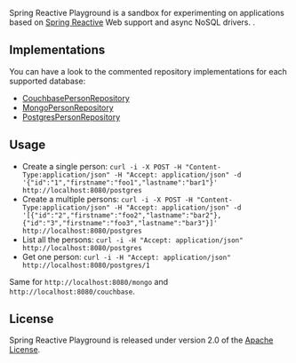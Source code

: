 Spring Reactive Playground is a sandbox for experimenting on applications based on
[Spring Reactive][] Web support and async NoSQL drivers. .

## Implementations

You can have a look to the commented repository implementations for each supported database:
 - [CouchbasePersonRepository](https://github.com/sdeleuze/spring-reactive-playground/blob/master/src/main/java/playground/couchbase/CouchbasePersonRepository.java)
 - [MongoPersonRepository](https://github.com/sdeleuze/spring-reactive-playground/blob/master/src/main/java/playground/mongo/MongoPersonRepository.java)
 - [PostgresPersonRepository](https://github.com/sdeleuze/spring-reactive-playground/blob/master/src/main/java/playground/postgres/PostgresPersonRepository.java)

## Usage

 - Create a single person: ```curl -i -X POST -H "Content-Type:application/json" -H "Accept: application/json" -d '{"id":"1","firstname":"foo1","lastname":"bar1"}' http://localhost:8080/postgres```
 - Create a multiple persons: ```curl -i -X POST -H "Content-Type:application/json" -H "Accept: application/json" -d '[{"id":"2","firstname":"foo2","lastname":"bar2"},{"id":"3","firstname":"foo3","lastname":"bar3"}]' http://localhost:8080/postgres```
 - List all the persons: ```curl -i -H "Accept: application/json" http://localhost:8080/postgres```
 - Get one person: ```curl -i -H "Accept: application/json" http://localhost:8080/postgres/1```
 
Same for `http://localhost:8080/mongo` and `http://localhost:8080/couchbase`.
 
## License
Spring Reactive Playground is released under version 2.0 of the [Apache License][].

[Apache License]: http://www.apache.org/licenses/LICENSE-2.0
[Spring Reactive]: https://github.com/spring-projects/spring-reactive

